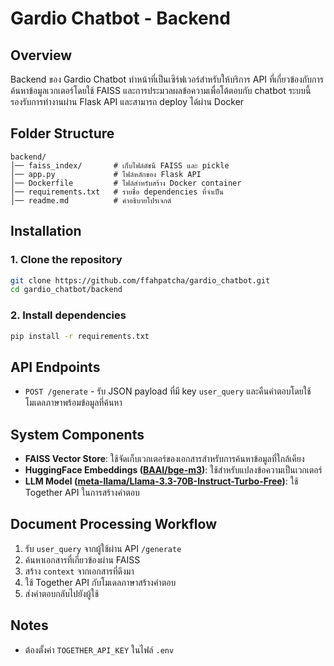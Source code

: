 # Gardio Chatbot - Backend

## Overview
Backend ของ Gardio Chatbot ทำหน้าที่เป็นเซิร์ฟเวอร์สำหรับให้บริการ API ที่เกี่ยวข้องกับการค้นหาข้อมูลเวกเตอร์โดยใช้ FAISS และการประมวลผลข้อความเพื่อโต้ตอบกับ chatbot ระบบนี้รองรับการทำงานผ่าน Flask API และสามารถ deploy ได้ผ่าน Docker

## Folder Structure
```
backend/
│── faiss_index/       # เก็บไฟล์ดัชนี FAISS และ pickle
│── app.py             # ไฟล์หลักของ Flask API
│── Dockerfile         # ไฟล์สำหรับสร้าง Docker container
│── requirements.txt   # รายชื่อ dependencies ที่จำเป็น
│── readme.md          # คำอธิบายโปรเจกต์
```

## Installation
### 1. Clone the repository
```bash
git clone https://github.com/ffahpatcha/gardio_chatbot.git
cd gardio_chatbot/backend
```

### 2. Install dependencies
```bash
pip install -r requirements.txt
```


## API Endpoints
- `POST /generate` - รับ JSON payload ที่มี key `user_query` และคืนคำตอบโดยใช้โมเดลภาษาพร้อมข้อมูลที่ค้นหา

## System Components
- **FAISS Vector Store**: ใช้จัดเก็บเวกเตอร์ของเอกสารสำหรับการค้นหาข้อมูลที่ใกล้เคียง
- **HuggingFace Embeddings ([BAAI/bge-m3](https://huggingface.co/BAAI/bge-m3))**: ใช้สำหรับแปลงข้อความเป็นเวกเตอร์
- **LLM Model ([meta-llama/Llama-3.3-70B-Instruct-Turbo-Free](https://www.together.ai/models/llama-3-3-70b-free))**: ใช้ Together API ในการสร้างคำตอบ

## Document Processing Workflow
1. รับ `user_query` จากผู้ใช้ผ่าน API `/generate`
2. ค้นหาเอกสารที่เกี่ยวข้องผ่าน FAISS
3. สร้าง `context` จากเอกสารที่ดึงมา
4. ใช้ Together API กับโมเดลภาษาสร้างคำตอบ
5. ส่งคำตอบกลับไปยังผู้ใช้

## Notes
- ต้องตั้งค่า `TOGETHER_API_KEY` ในไฟล์ `.env`
